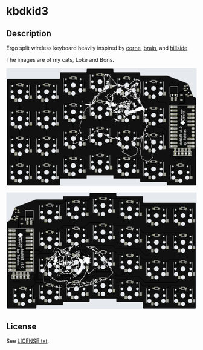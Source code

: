 # kbdkid3

## Description

Ergo split wireless keyboard heavily inspired by [corne](https://github.com/foostan/crkbd), [brain](https://github.com/Wesztman/brain/tree/main), and [hillside](https://github.com/mmccoyd/hillside).

The images are of my cats, Loke and Boris.

![left](resources/images/left.png)

![right](resources/images/right.png)

## License

See [LICENSE.txt](LICENSE.txt).
